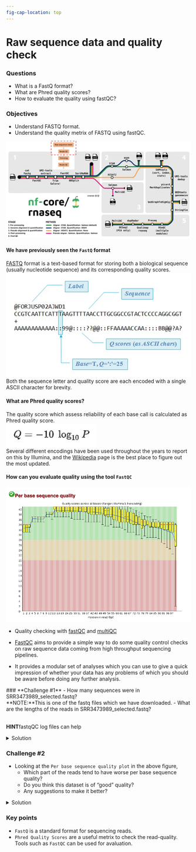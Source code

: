 ```yaml
---
fig-cap-location: top
---
```


# **Raw sequence data and quality check**


<div class="questions">

### **Questions**

- What is a FastQ format?
- What are Phred quality scores?
- How to evaluate the quality using fastQC?
</div>  

<div class="objectives">

### **Objectives**

- Understand FASTQ format.
- Understand the quality metrix of FASTQ using fastQC.
</div>  

![**Stage 1 of `nf-core/rnaseq`: (Pre-processing-fastQC):**](../fig/nfcore_stage1.1.png)

#### **We have previously seen the `FastQ` format**
[FASTQ](https://en.wikipedia.org/wiki/FASTQ_format) format is a text-based format for storing both a biological sequence (usually nucleotide sequence) and its corresponding quality scores.
![](/fig/fastq_format.jpg)
<br>Both the sequence letter and quality score are each encoded with a single ASCII character for brevity.

#### **What are Phred quality scores?**
The quality score which assess reliability of each base call is calculated as Phred quality score.<br>
![](/fig/Phred_short.png)
<br>Several different encodings have been used throughout the years to report on this by Illumina, and the [Wikipedia](https://en.wikipedia.org/wiki/FASTQ_format) page is the best place to figure out the most updated.


#### **How can you evaluate quality using the tool `FastQC`**

![](/fig/fastqQC.png)

- Quality checking with [fastQC](https://www.bioinformatics.babraham.ac.uk/projects/fastqc/) and [multiQC](https://multiqc.info/examples/wgs/multiqc_report.html)


- [FastQC](https://www.bioinformatics.babraham.ac.uk/projects/fastqc/) aims to provide a simple way to do some quality control checks on raw sequence data coming from high throughput sequencing pipelines.
- It provides a modular set of analyses which you can use to give a quick impression of whether your data has any problems of which you should be aware before doing any further analysis.


<div class="challenge">
### **Challenge #1**
- How many sequences were in SRR3473989_selected.fastq? 
<br>**NOTE:**This is one of the fastq files which we have downloaded.
- What are the lengths of the reads in SRR3473989_selected.fastq?

<br>**HINT**fastqQC log files can help

<details>
<summary>Solution</summary>
- There are `59887` sequences in the file SRR3473989_selected.fastq.
- The reads in the file SRR3473989_selected.fastq are of length `101 bp`.

</details>
</div>  


<div class="challenge">

### **Challenge #2**
- Looking at the `Per base sequence quality plot` in the above figure, 
    - Which part of the reads tend to have worse per base sequence quality? 
    - Do you think this dataset is of “good” quality? 
    - Any suggestions to make it better?

<details>
<summary>Solution</summary>
- Reads which tend to have worse per base sequence quality are towards the right hand side (3'-end).
- The color coding separates out regions of good quality (Red Q>28) from the rest. Overall yes, as most of the regions of the reads show quality values in `red`.
- We can trim the bases towards the 3'-end and hope to improve the overall read-quality. But trimming by quality for RNA-seq data has its pros and cons.

</details>
</div>  


<div class="keypoints">

### Key points
- `FastQ` is a standard format for sequencing reads.
- `Phred Quality Scores` are a useful metrix to check the read-quality. Tools such as `FastQC` can be used for avaluation. 

</div>  

